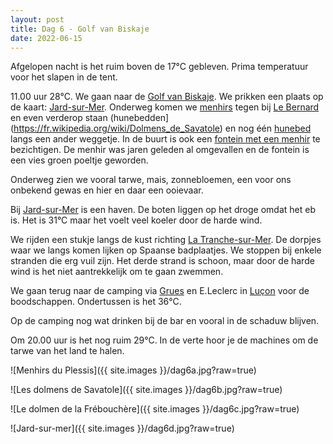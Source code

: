 ```yaml
---
layout: post
title: Dag 6 - Golf van Biskaje
date: 2022-06-15
---
```

Afgelopen nacht is het ruim boven de 17°C gebleven. Prima temperatuur voor het slapen in de tent.

11.00 uur 28°C.
We gaan naar de [Golf van Biskaje](https://nl.wikipedia.org/wiki/Golf_van_Biskaje). We prikken een plaats op de kaart: [Jard-sur-Mer](https://nl.wikipedia.org/wiki/Jard-sur-Mer). Onderweg komen we [menhirs](https://fr.wikipedia.org/wiki/Menhirs_du_Plessis) tegen bij [Le Bernard](https://fr.wikipedia.org/wiki/Le_Bernard) en even verderop staan (hunebedden](https://fr.wikipedia.org/wiki/Dolmens_de_Savatole) en nog één [hunebed](https://fr.wikipedia.org/wiki/Dolmen_de_la_Fr%C3%A9bouch%C3%A8re) langs een ander weggetje. In de buurt is ook een [fontein met een menhir](https://fr.wikipedia.org/wiki/Menhir_de_la_Fontaine_Saint-Gr%C3%A9) te bezichtigen. De menhir was jaren geleden al omgevallen en de fontein is een vies groen poeltje geworden.

Onderweg zien we vooral tarwe, mais, zonnebloemen, een voor ons onbekend gewas en hier en daar een ooievaar.

Bij [Jard-sur-Mer](https://nl.wikipedia.org/wiki/Jard-sur-Mer) is een haven. De boten liggen op het droge omdat het eb is. Het is 31°C maar het voelt veel koeler door de harde wind. 

We rijden een stukje langs de kust richting [La Tranche-sur-Mer](https://nl.wikipedia.org/wiki/La_Tranche-sur-Mer). De dorpjes waar we langs komen lijken op Spaanse badplaatjes. We stoppen bij enkele stranden die erg vuil zijn. Het derde strand is schoon, maar door de harde wind is het niet aantrekkelijk om te gaan zwemmen.  

We gaan terug naar de camping via [Grues](https://nl.wikipedia.org/wiki/Grues) en E.Leclerc in [Luçon](https://nl.wikipedia.org/wiki/Lu%C3%A7on) voor de boodschappen. Ondertussen is het 36°C.  

Op de camping nog wat drinken bij de bar en vooral in de schaduw blijven.

Om 20.00 uur is het nog ruim 29°C. In de verte hoor je de machines om de tarwe van het land te halen.  

![Menhirs du Plessis]({{ site.images }}/dag6a.jpg?raw=true)  

![Les dolmens de Savatole]({{ site.images }}/dag6b.jpg?raw=true)   

![Le dolmen de la Frébouchère]({{ site.images }}/dag6c.jpg?raw=true)   

![Jard-sur-mer]({{ site.images }}/dag6d.jpg?raw=true)
